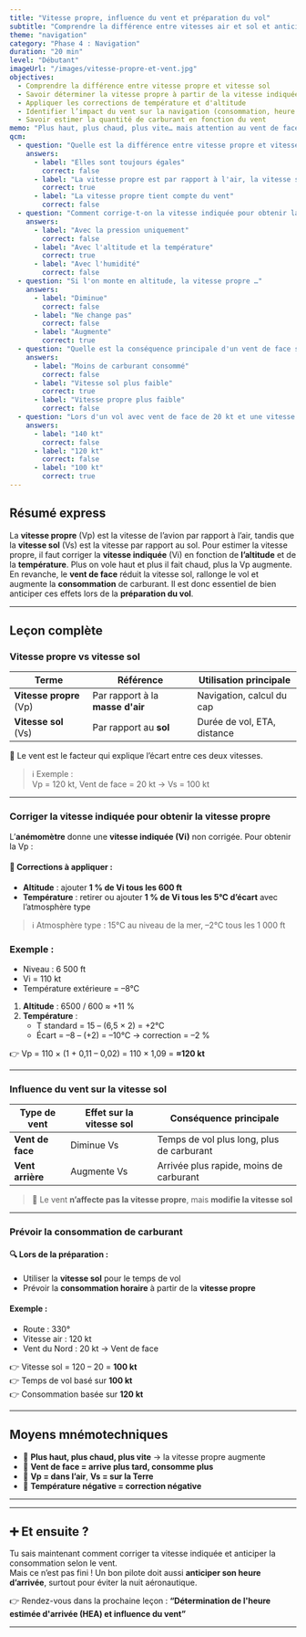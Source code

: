 ```yaml
---
title: "Vitesse propre, influence du vent et préparation du vol"
subtitle: "Comprendre la différence entre vitesses air et sol et anticiper les effets du vent"
theme: "navigation"
category: "Phase 4 : Navigation"
duration: "20 min"
level: "Débutant"
imageUrl: "/images/vitesse-propre-et-vent.jpg"
objectives:
  - Comprendre la différence entre vitesse propre et vitesse sol
  - Savoir déterminer la vitesse propre à partir de la vitesse indiquée
  - Appliquer les corrections de température et d'altitude
  - Identifier l’impact du vent sur la navigation (consommation, heure d’arrivée)
  - Savoir estimer la quantité de carburant en fonction du vent
memo: "Plus haut, plus chaud, plus vite… mais attention au vent de face qui freine et fait consommer !"
qcm:
  - question: "Quelle est la différence entre vitesse propre et vitesse sol ?"
    answers:
      - label: "Elles sont toujours égales"
        correct: false
      - label: "La vitesse propre est par rapport à l'air, la vitesse sol par rapport au sol"
        correct: true
      - label: "La vitesse propre tient compte du vent"
        correct: false
  - question: "Comment corrige-t-on la vitesse indiquée pour obtenir la vitesse propre ?"
    answers:
      - label: "Avec la pression uniquement"
        correct: false
      - label: "Avec l'altitude et la température"
        correct: true
      - label: "Avec l'humidité"
        correct: false
  - question: "Si l'on monte en altitude, la vitesse propre …"
    answers:
      - label: "Diminue"
        correct: false
      - label: "Ne change pas"
        correct: false
      - label: "Augmente"
        correct: true
  - question: "Quelle est la conséquence principale d'un vent de face sur une navigation ?"
    answers:
      - label: "Moins de carburant consommé"
        correct: false
      - label: "Vitesse sol plus faible"
        correct: true
      - label: "Vitesse propre plus faible"
        correct: false
  - question: "Lors d'un vol avec vent de face de 20 kt et une vitesse air de 120 kt, la vitesse sol est :"
    answers:
      - label: "140 kt"
        correct: false
      - label: "120 kt"
        correct: false
      - label: "100 kt"
        correct: true
---
```


## Résumé express

La **vitesse propre** (Vp) est la vitesse de l’avion par rapport à l’air, tandis que la **vitesse sol** (Vs) est la vitesse par rapport au sol. Pour estimer la vitesse propre, il faut corriger la **vitesse indiquée** (Vi) en fonction de **l’altitude** et de la **température**. Plus on vole haut et plus il fait chaud, plus la Vp augmente. En revanche, le **vent de face** réduit la vitesse sol, rallonge le vol et augmente la **consommation** de carburant. Il est donc essentiel de bien anticiper ces effets lors de la **préparation du vol**.

---

## Leçon complète

### Vitesse propre vs vitesse sol

| Terme            | Référence               | Utilisation principale      |
|------------------|--------------------------|-----------------------------|
| **Vitesse propre** (Vp) | Par rapport à la **masse d'air** | Navigation, calcul du cap   |
| **Vitesse sol** (Vs)     | Par rapport au **sol**         | Durée de vol, ETA, distance |

📌 Le vent est le facteur qui explique l’écart entre ces deux vitesses.

> ℹ️ Exemple :  
> Vp = 120 kt, Vent de face = 20 kt → Vs = 100 kt

---

### Corriger la vitesse indiquée pour obtenir la vitesse propre

L’**anémomètre** donne une **vitesse indiquée (Vi)** non corrigée. Pour obtenir la Vp :

#### 🔧 Corrections à appliquer :

- **Altitude** : ajouter **1 % de Vi tous les 600 ft**
- **Température** : retirer ou ajouter **1 % de Vi tous les 5°C d’écart** avec l’atmosphère type

> ℹ️ Atmosphère type : 15°C au niveau de la mer, –2°C tous les 1 000 ft

### Exemple :

- Niveau : 6 500 ft  
- Vi = 110 kt  
- Température extérieure = –8°C

1. **Altitude** : 6500 / 600 ≈ +11 %  
2. **Température** :  
   - T standard = 15 – (6,5 × 2) = +2°C  
   - Écart = –8 – (+2) = –10°C → correction = –2 %

👉 Vp = 110 × (1 + 0,11 – 0,02) = 110 × 1,09 = **≈120 kt**

---

### Influence du vent sur la vitesse sol

| Type de vent      | Effet sur la vitesse sol | Conséquence principale              |
|-------------------|--------------------------|--------------------------------------|
| **Vent de face**  | Diminue Vs               | Temps de vol plus long, plus de carburant |
| **Vent arrière**  | Augmente Vs              | Arrivée plus rapide, moins de carburant  |

> 🧠 Le vent **n’affecte pas la vitesse propre**, mais **modifie la vitesse sol**

---

### Prévoir la consommation de carburant

#### 🔍 Lors de la préparation :

- Utiliser la **vitesse sol** pour le temps de vol
- Prévoir la **consommation horaire** à partir de la **vitesse propre**

#### Exemple :

- Route : 330°
- Vitesse air : 120 kt
- Vent du Nord : 20 kt → Vent de face

👉 Vitesse sol = 120 – 20 = **100 kt**  
👉 Temps de vol basé sur **100 kt**  
👉 Consommation basée sur **120 kt**

---

## Moyens mnémotechniques

- 🧠 **Plus haut, plus chaud, plus vite** → la vitesse propre augmente
- 🧠 **Vent de face = arrive plus tard, consomme plus**
- 🧠 **Vp = dans l’air**, **Vs = sur la Terre**
- 🧠 **Température négative = correction négative**

---



---

## ➕ Et ensuite ?

Tu sais maintenant comment corriger ta vitesse indiquée et anticiper la consommation selon le vent.  
Mais ce n’est pas fini ! Un bon pilote doit aussi **anticiper son heure d’arrivée**, surtout pour éviter la nuit aéronautique.

👉 Rendez-vous dans la prochaine leçon : **“Détermination de l'heure estimée d'arrivée (HEA) et influence du vent”**

---